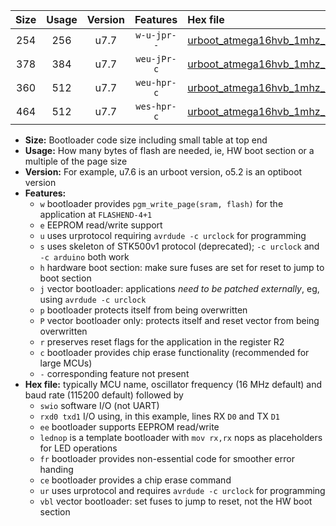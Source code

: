 |Size|Usage|Version|Features|Hex file|
|:-:|:-:|:-:|:-:|:--|
|254|256|u7.7|`w-u-jpr--`|[urboot_atmega16hvb_1mhz_19200bps_swio_rxb0_txb1_lednop_ur_vbl.hex](https://raw.githubusercontent.com/stefanrueger/urboot.hex/main/mcus/atmega16hvb/fcpu_1mhz/19200_bps/urboot_atmega16hvb_1mhz_19200bps_swio_rxb0_txb1_lednop_ur_vbl.hex)|
|378|384|u7.7|`weu-jPr-c`|[urboot_atmega16hvb_1mhz_19200bps_swio_rxb0_txb1_ee_lednop_fr_ce_ur_vbl.hex](https://raw.githubusercontent.com/stefanrueger/urboot.hex/main/mcus/atmega16hvb/fcpu_1mhz/19200_bps/urboot_atmega16hvb_1mhz_19200bps_swio_rxb0_txb1_ee_lednop_fr_ce_ur_vbl.hex)|
|360|512|u7.7|`weu-hpr-c`|[urboot_atmega16hvb_1mhz_19200bps_swio_rxb0_txb1_ee_lednop_fr_ce_ur.hex](https://raw.githubusercontent.com/stefanrueger/urboot.hex/main/mcus/atmega16hvb/fcpu_1mhz/19200_bps/urboot_atmega16hvb_1mhz_19200bps_swio_rxb0_txb1_ee_lednop_fr_ce_ur.hex)|
|464|512|u7.7|`wes-hpr-c`|[urboot_atmega16hvb_1mhz_19200bps_swio_rxb0_txb1_ee_lednop_fr_ce.hex](https://raw.githubusercontent.com/stefanrueger/urboot.hex/main/mcus/atmega16hvb/fcpu_1mhz/19200_bps/urboot_atmega16hvb_1mhz_19200bps_swio_rxb0_txb1_ee_lednop_fr_ce.hex)|

- **Size:** Bootloader code size including small table at top end
- **Usage:** How many bytes of flash are needed, ie, HW boot section or a multiple of the page size
- **Version:** For example, u7.6 is an urboot version, o5.2 is an optiboot version
- **Features:**
  + `w` bootloader provides `pgm_write_page(sram, flash)` for the application at `FLASHEND-4+1`
  + `e` EEPROM read/write support
  + `u` uses urprotocol requiring `avrdude -c urclock` for programming
  + `s` uses skeleton of STK500v1 protocol (deprecated); `-c urclock` and `-c arduino` both work
  + `h` hardware boot section: make sure fuses are set for reset to jump to boot section
  + `j` vector bootloader: applications *need to be patched externally*, eg, using `avrdude -c urclock`
  + `p` bootloader protects itself from being overwritten
  + `P` vector bootloader only: protects itself and reset vector from being overwritten
  + `r` preserves reset flags for the application in the register R2
  + `c` bootloader provides chip erase functionality (recommended for large MCUs)
  + `-` corresponding feature not present
- **Hex file:** typically MCU name, oscillator frequency (16 MHz default) and baud rate (115200 default) followed by
  + `swio` software I/O (not UART)
  + `rxd0 txd1` I/O using, in this example, lines RX `D0` and TX `D1`
  + `ee` bootloader supports EEPROM read/write
  + `lednop` is a template bootloader with `mov rx,rx` nops as placeholders for LED operations
  + `fr` bootloader provides non-essential code for smoother error handing
  + `ce` bootloader provides a chip erase command
  + `ur` uses urprotocol and requires `avrdude -c urclock` for programming
  + `vbl` vector bootloader: set fuses to jump to reset, not the HW boot section

